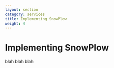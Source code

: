 ```yaml
---
layout: section
category: services
title: Implementing SnowPlow
weight: 4
---
```


# Implementing SnowPlow

blah blah blah